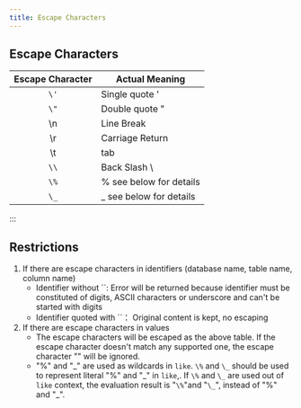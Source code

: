 ```yaml
---
title: Escape Characters
---
```


## Escape Characters

| Escape Character | **Actual Meaning**       |
| :--------------: | ------------------------ |
|       `\'`       | Single quote '           |
|       `\"`       | Double quote "           |
|        \n        | Line Break               |
|        \r        | Carriage Return          |
|        \t        | tab                      |
|       `\\`       | Back Slash \             |
|       `\%`       | % see below for details  |
|       `\_`       | \_ see below for details |

:::

## Restrictions

1. If there are escape characters in identifiers (database name, table name, column name)
   - Identifier without ``: Error will be returned because identifier must be constituted of digits, ASCII characters or underscore and can't be started with digits
   - Identifier quoted with ``： Original content is kept, no escaping
2. If there are escape characters in values
   - The escape characters will be escaped as the above table. If the escape character doesn't match any supported one, the escape character "\" will be ignored.
   - "%" and "\_" are used as wildcards in `like`. `\%` and `\_` should be used to represent literal "%" and "\_" in `like`,. If `\%` and `\_` are used out of `like` context, the evaluation result is "`\%`"and "`\_`", instead of "%" and "\_".

